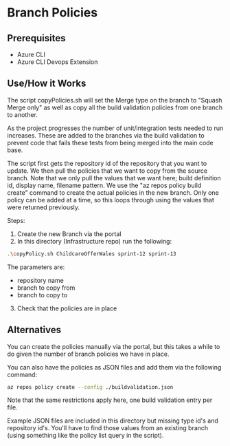 # Branch Policies

## Prerequisites
 * Azure CLI
 * Azure CLI Devops Extension

## Use/How it Works

The script copyPolicies.sh will set the Merge type on the branch to "Squash Merge only" as well as copy all the build validation policies from one branch to another.

As the project progresses the number of unit/integration tests needed to run increases. These are added to the branches via the build validation to prevent code that fails these tests from being merged into the main code base.

The script first gets the repository id of the repository that you want to update. We then pull the policies that we want to copy from the source branch. Note that we only pull the values that we want here; build definition id, display name, filename pattern.
We use the "az repos policy build create" command to create the actual policies in the new branch. Only one policy can be added at a time, so this loops through using the values that were returned previously.

Steps:

1. Create the new Branch via the portal
2. In this directory (Infrastructure repo) run the following:
```bash
.\copyPolicy.sh ChildcareOfferWales sprint-12 sprint-13
```
The parameters are: 
 * repository name
 * branch to copy from
 * branch to copy to

3. Check that the policies are in place

## Alternatives

You can create the policies manually via the portal, but this takes a while to do given the number of branch policies we have in place.

You can also have the policies as JSON files and add them via the following command:
```bash
az repos policy create --config ./buildvalidation.json
```

Note that the same restrictions apply here, one build validation entry per file.

Example JSON files are included in this directory but missing type id's and repository id's. You'll have to find those values from an existing branch (using something like the policy list query in the script).